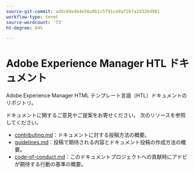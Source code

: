 ```yaml
---
source-git-commit: addc69e4b4e56a9b1c5f91ce9af26fa2d326d981
workflow-type: tm+mt
source-wordcount: '73'
ht-degree: 84%

---
```

# Adobe Experience Manager HTL ドキュメント

Adobe Experience Manager HTML テンプレート言語（HTL）ドキュメントのリポジトリ。

ドキュメントに関するご意見やご提案をお寄せください。 次のリソースを参照してください。

* [contributing.md](contributing.md)：ドキュメントに対する投稿方法の概要。
* [guidelines.md](guidelines.md)：投稿で期待される内容とドキュメント投稿の作成方法の概要。
* [code-of-conduct.md](code-of-conduct.md)：このドキュメントプロジェクトへの貢献時にアドビが期待する行動の基準の概要。
